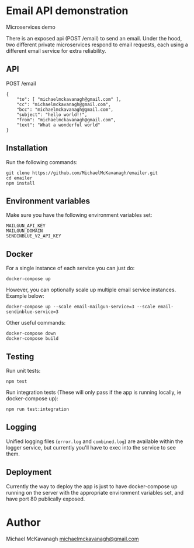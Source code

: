 # Email API demonstration

Microservices demo

There is an exposed api (POST /email) to send an email.  Under the hood, two different private microservices respond to email requests, each using a different email service for extra reliability.


## API
POST /email
```
{ 
	"to": [ "michaelmckavanagh@gmail.com" ], 
	"cc": "michaelmckavanagh@gmail.com", 
	"bcc": "michaelmckavanagh@gmail.com", 
	"subject": "hello world!!", 
	"from": "michaelmckavanagh@gmail.com", 
	"text": "What a wonderful world"
}
```


## Installation

Run the following commands:

```
git clone https://github.com/MichaelMcKavanagh/emailer.git
cd emailer
npm install
```

## Environment variables
Make sure you have the following environment variables set:
```
MAILGUN_API_KEY
MAILGUN_DOMAIN
SENDINBLUE_V2_API_KEY
```


## Docker

For a single instance of each service you can just do:
```
docker-compose up
```

However, you can optionally scale up multiple email service instances.  Example below:
```
docker-compose up --scale email-mailgun-service=3 --scale email-sendinblue-service=3
```

Other useful commands:
```
docker-compose down
docker-compose build
```

## Testing

Run unit tests:
```
npm test
```

Run integration tests (These will only pass if the app is running locally, ie docker-compose up):
```
npm run test:integration
```


## Logging

Unified logging files (`error.log` and `combined.log`) are available within the logger service, but currently you'll have to exec into the service to see them.


## Deployment

Currently the way to deploy the app is just to have docker-compose up running on the server with the appropriate environment variables set, and have port 80 publically exposed.

# Author

Michael McKavanagh <michaelmckavanagh@gmail.com>
